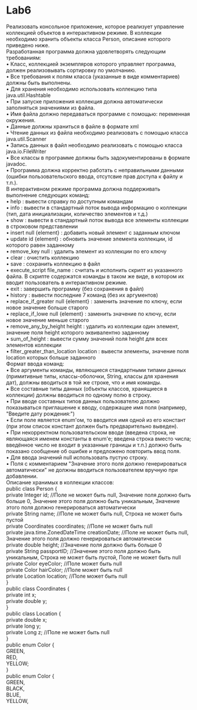 # Lab6
<p>Реализовать консольное приложение, которое реализует управление коллекцией объектов в интерактивном режиме. В коллекции необходимо хранить объекты класса Person, описание которого приведено ниже.<br>
Разработанная программа должна удовлетворять следующим требованиям:<br>
• Класс, коллекцией экземпляров которого управляет программа, должен реализовывать сортировку по умолчанию.<br>
• Все требования к полям класса (указанные в виде комментариев) должны быть выполнены.<br>
• Для хранения необходимо использовать коллекцию типа java.util.Hashtable<br>
• При запуске приложения коллекция должна автоматически заполняться значениями из файла.<br>
• Имя файла должно передаваться программе с помощью: переменная окружения.<br>
• Данные должны храниться в файле в формате xml<br>
• Чтение данных из файла необходимо реализовать с помощью класса java.util.Scanner<br>
• Запись данных в файл необходимо реализовать с помощью класса java.io.FileWriter<br>
• Все классы в программе должны быть задокументированы в формате javadoc.<br>
• Программа должна корректно работать с неправильными данными (ошибки пользовательского ввода, отсутсвие прав доступа к файлу и т.п.).<br>
В интерактивном режиме программа должна поддерживать выполнение следующих команд:<br>
• help : вывести справку по доступным командам<br>
• info : вывести в стандартный поток вывода информацию о коллекции (тип, дата инициализации, количество элементов и т.д.)<br>
• show : вывести в стандартный поток вывода все элементы коллекции в строковом представлении<br>
• insert null {element} : добавить новый элемент с заданным ключом<br>
• update id {element} : обновить значение элемента коллекции, id которого равен заданному<br>
• remove_key null : удалить элемент из коллекции по его ключу<br>
• clear : очистить коллекцию<br>
• save : сохранить коллекцию в файл<br>
• execute_script file_name : считать и исполнить скрипт из указанного файла. В скрипте содержатся команды в таком же виде, в котором их вводит пользователь в интерактивном режиме.<br>
• exit : завершить программу (без сохранения в файл)<br>
• history : вывести последние 7 команд (без их аргументов)<br>
• replace_if_greater null {element} : заменить значение по ключу, если новое значение больше старого<br>
• replace_if_lowe null {element} : заменить значение по ключу, если новое значение меньше старого<br>
• remove_any_by_height height : удалить из коллекции один элемент, значение поля height которого эквивалентно заданному<br>
• sum_of_height : вывести сумму значений поля height для всех элементов коллекции<br>
• filter_greater_than_location location : вывести элементы, значение поля location которых больше заданного<br>
Формат ввода команд:<br>
• Все аргументы команды, являющиеся стандартными типами данных (примитивные типы, классы-оболочки, String, классы для хранения дат), должны вводиться в той же строке, что и имя команды.<br>
• Все составные типы данных (объекты классов, хранящиеся в коллекции) должны вводиться по одному полю в строку.<br>
• При вводе составных типов данных пользователю должно показываться приглашение к вводу, содержащее имя поля (например, "Введите дату рождения:")<br>
• Если поле является enum'ом, то вводится имя одной из его констант (при этом список констант должен быть предварительно выведен).<br>
• При некорректном пользовательском вводе (введена строка, не являющаяся именем константы в enum'е; введена строка вместо числа; введённое число не входит в указанные границы и т.п.) должно быть показано сообщение об ошибке и предложено повторить ввод поля.<br>
• Для ввода значений null использовать пустую строку.<br>
• Поля с комментарием "Значение этого поля должно генерироваться автоматически" не должны вводиться пользователем вручную при добавлении.<br>
Описание хранимых в коллекции классов:<br>
public class Person {<br>
 private Integer id; //Поле не может быть null, Значение поля должно быть больше 0, Значение этого поля должно быть уникальным, Значение этого поля должно генерироваться автоматически<br>
 private String name; //Поле не может быть null, Строка не может быть пустой<br>
 private Coordinates coordinates; //Поле не может быть null<br>
 private java.time.ZonedDateTime creationDate; //Поле не может быть null, Значение этого поля должно генерироваться автоматически<br>
 private double height; //Значение поля должно быть больше 0<br>
 private String passportID; //Значение этого поля должно быть уникальным, Строка не может быть пустой, Поле не может быть null<br>
 private Color eyeColor; //Поле может быть null<br>
 private Color hairColor; //Поле может быть null<br>
 private Location location; //Поле может быть null<br>
}<br>
public class Coordinates {<br>
 private int x;<br>
 private double y;<br>
}<br>
public class Location {<br>
 private double x;<br>
 private long y;<br>
 private Long z; //Поле не может быть null<br>
}<br>
public enum Color {<br>
 GREEN,<br>
 RED,<br>
 YELLOW;<br>
}<br>
public enum Color {<br>
 GREEN,<br>
 BLACK,<br>
 BLUE,<br>
 YELLOW,<br>
</p>
